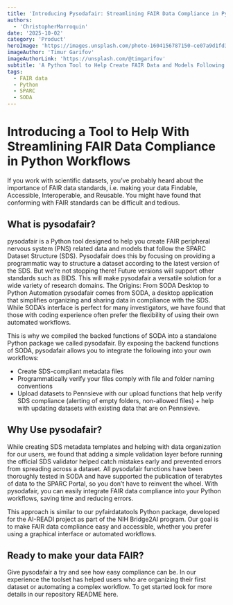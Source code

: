 ```yaml
---
title: 'Introducing Pysodafair: Streamlining FAIR Data Compliance in Python Workflows'
authors:
  - 'ChristopherMarroquin'
date: '2025-10-02'
category: 'Product'
heroImage: 'https://images.unsplash.com/photo-1604156787150-ce07a9d1fd37?ixlib=rb-1.2.1&ixid=MnwxMjA3fDB8MHxwaG90by1wYWdlfHx8fGVufDB8fHx8&auto=format&fit=crop&w=1470&q=80'
imageAuthor: 'Timur Garifov'
imageAuthorLink: 'https://unsplash.com/@timgarifov'
subtitle: 'A Python Tool to Help Create FAIR Data and Models Following the SPARC Dataset Structure (SDS)'
tags:
  - FAIR data
  - Python
  - SPARC
  - SODA
---
```


# Introducing a Tool to Help With Streamlining FAIR Data Compliance in Python Workflows

If you work with scientific datasets, you’ve probably heard about the importance of FAIR data standards, i.e. making your data Findable, Accessible, Interoperable, and Reusable. You might have found that conforming with FAIR standards can be difficult and tedious.

## What is pysodafair?

pysodafair is a Python tool designed to help you create FAIR peripheral nervous system (PNS) related data and models that follow the SPARC Dataset Structure (SDS). Pysodafair does this by focusing on providing a programmatic way to structure a dataset according to the latest version of the SDS. But we’re not stopping there! Future versions will support other standards such as BIDS. This will make pysodafair a versatile solution for a wide variety of research domains.
The Origins: From SODA Desktop to Python Automation
pysodafair comes from SODA, a desktop application that simplifies organizing and sharing data in compliance with the SDS. While SODA’s interface is perfect for many investigators, we have found that those with coding experience often prefer the flexibility of using their own automated workflows.

This is why we compiled the backed functions of SODA into a standalone Python package we called pysodafair. By exposing the backend functions of SODA, pysodafair allows you to integrate the following into your own workflows:

- Create SDS-compliant metadata files
- Programmatically verify your files comply with file and folder naming conventions
- Upload datasets to Pennsieve with our upload functions that help verify SDS compliance (alerting of empty folders, non-allowed files) + help with updating datasets with existing data that are on Pennsieve.

## Why Use pysodafair?

While creating SDS metadata templates and helping with data organization for our users, we found that adding a simple validation layer before running the official SDS validator helped catch mistakes early and prevented errors from spreading across a dataset. All pysodafair functions have been thoroughly tested in SODA and have supported the publication of terabytes of data to the SPARC Portal, so you don’t have to reinvent the wheel. With pysodafair, you can easily integrate FAIR data compliance into your Python workflows, saving time and reducing errors.

This approach is similar to our pyfairdatatools Python package, developed for the AI-READI project as part of the NIH Bridge2AI program. Our goal is to make FAIR data compliance easy and accessible, whether you prefer using a graphical interface or automated workflows.

## Ready to make your data FAIR?

Give pysodafair a try and see how easy compliance can be. In our experience the toolset has helped users who are organizing their first dataset or automating a complex workflow. To get started look for more details in our repository README here.
